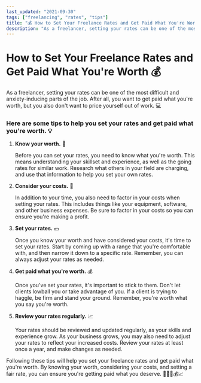 ```yaml
---
last_updated: "2021-09-30"
tags: ["freelancing", "rates", "tips"]
title: "💰 How to Set Your Freelance Rates and Get Paid What You're Worth 💸"
description: "As a freelancer, setting your rates can be one of the most difficult and anxiety-inducing parts of the job. After all, you want to get paid what you're worth, but you also don't want to price yourself out of work. 💼"
---
```


# How to Set Your Freelance Rates and Get Paid What You're Worth 💰

As a freelancer, setting your rates can be one of the most difficult and anxiety-inducing parts of the job. After all, you want to get paid what you're worth, but you also don't want to price yourself out of work. 💻

### Here are some tips to help you set your rates and get paid what you're worth. 💡

1. **Know your worth.** 💪

    Before you can set your rates, you need to know what you're worth. This means understanding your skillset and experience, as well as the going rates for similar work. Research what others in your field are charging, and use that information to help you set your own rates.

2. **Consider your costs.** 💸

    In addition to your time, you also need to factor in your costs when setting your rates. This includes things like your equipment, software, and other business expenses. Be sure to factor in your costs so you can ensure you're making a profit.

3. **Set your rates.** 💵

    Once you know your worth and have considered your costs, it's time to set your rates. Start by coming up with a range that you're comfortable with, and then narrow it down to a specific rate. Remember, you can always adjust your rates as needed.

4. **Get paid what you're worth.** 💰

    Once you've set your rates, it's important to stick to them. Don't let clients lowball you or take advantage of you. If a client is trying to haggle, be firm and stand your ground. Remember, you're worth what you say you're worth.

5. **Review your rates regularly.** 📈

    Your rates should be reviewed and updated regularly, as your skills and experience grow. As your business grows, you may also need to adjust your rates to reflect your increased costs. Review your rates at least once a year, and make changes as needed.

Following these tips will help you set your freelance rates and get paid what you're worth. By knowing your worth, considering your costs, and setting a fair rate, you can ensure you're getting paid what you deserve. 💪💸💵💰📈
